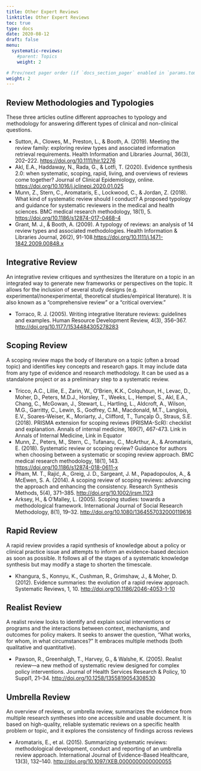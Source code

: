 ```yaml
---
title: Other Expert Reviews
linktitle: Other Expert Reviews
toc: true
type: docs
date: 2020-08-12
draft: false
menu:
  systematic-reviews:
    #parent: Topics
    weight: 2

# Prev/next pager order (if `docs_section_pager` enabled in `params.toml`)
weight: 2
---
```


## Review Methodologies and Typologies

These three articles outline different approaches to typology and methodology for answering different types of clinical and non-clinical questions.

* Sutton, A., Clowes, M., Preston, L., & Booth, A. (2019). Meeting the review family: exploring review types and associated information retrieval requirements. Health Information and Libraries Journal, 36(3), 202–222. https://doi.org/10.1111/hir.12276 
* Akl, E.A., Haddaway, N., Rada, G., & Lotfi, T. (2020). Evidence synthesis 2.0: when systematic, scoping, rapid, living, and overviews of reviews come together? Journal of Clinical Epidemiology, online. https://doi.org/10.1016/j.jclinepi.2020.01.025
* Munn, Z., Stern, C., Aromataris, E., Lockwood, C., & Jordan, Z. (2018). What kind of systematic review should I conduct? A proposed typology and guidance for systematic reviewers in the medical and health sciences. BMC medical research methodology, 18(1), 5. https://doi.org/10.1186/s12874-017-0468-4
* Grant, M. J., & Booth, A. (2009). A typology of reviews: an analysis of 14 review types and associated methodologies. Health Information & Libraries Journal, 26(2), 91-108.https://doi.org/10.1111/j.1471-1842.2009.00848.x

## Integrative Review

An integrative review critiques and synthesizes the literature on a topic in an integrated way to generate new frameworks or perspectives on the topic.  It allows for the inclusion of several study designs (e.g. experimental/nonexperimental, theoretical studies/empirical literature). It is also known as a “comprehensive review” or a “critical overview.”

* Torraco, R. J. (2005). Writing integrative literature reviews: guidelines and examples. Human Resource Development Review, 4(3), 356–367. http://doi.org/10.1177/1534484305278283

## Scoping Review

A scoping review maps the body of literature on a topic (often a broad topic) and identifies key concepts and research gaps.  It may include data from any type of evidence and research methodology.  It can be used as a standalone project or as a preliminary step to a systematic review.

* Tricco, A.C., Lillie, E., Zarin, W., O'Brien, K.K., Colquhoun, H., Levac, D., Moher, D., Peters, M.D.J., Horsley, T., Weeks, L., Hempel, S., Akl, E.A., Chang, C., McGowan, J., Stewart, L., Hartling, L., Aldcroft, A., Wilson, M.G., Garritty, C., Lewin, S., Godfrey, C.M., Macdonald, M.T., Langlois, E.V., Soares-Weiser, K., Moriarty, J., Clifford, T., Tunçalp Ö., Straus, S.E. (2018). PRISMA extension for scoping reviews (PRISMA-ScR): checklist and explanation. Annals of internal medicine, 169(7), 467-473. Link in Annals of Internal Medicine, Link in Equator
* Munn, Z., Peters, M., Stern, C., Tufanaru, C., McArthur, A., & Aromataris, E. (2018). Systematic review or scoping review? Guidance for authors when choosing between a systematic or scoping review approach. BMC medical research methodology, 18(1), 143. https://doi.org/10.1186/s12874-018-0611-x
* Pham, M. T., Rajić, A., Greig, J. D., Sargeant, J. M., Papadopoulos, A., & McEwen, S. A. (2014). A scoping review of scoping reviews: advancing the approach and enhancing the consistency. Research Synthesis Methods, 5(4), 371–385. http://doi.org/10.1002/jrsm.1123
* Arksey, H., & O’Malley, L. (2005). Scoping studies: towards a methodological framework. International Journal of Social Research Methodology, 8(1), 19–32. http://doi.org/10.1080/1364557032000119616

## Rapid Review

A rapid review provides a rapid synthesis of knowledge about a policy or clinical practice issue and attempts to inform an evidence-based decision as soon as possible.  It follows all of the stages of a systematic knowledge synthesis but may modify a stage to shorten the timescale.

* Khangura, S., Konnyu, K., Cushman, R., Grimshaw, J., & Moher, D. (2012). Evidence summaries: the evolution of a rapid review approach. Systematic Reviews, 1, 10. http://doi.org/10.1186/2046-4053-1-10

## Realist Review

A realist review looks to identify and explain social interventions or programs and the interactions between context, mechanisms, and outcomes for policy makers.  It seeks to answer the question, “What works, for whom, in what circumstances?”  It embraces multiple methods (both qualitative and quantitative).

* Pawson, R., Greenhalgh, T., Harvey, G., & Walshe, K. (2005). Realist review—a new method of systematic review designed for complex policy interventions. Journal of Health Services Research & Policy, 10 Suppl1, 21–34. http://doi.org/10.1258/1355819054308530


## Umbrella Review

An overview of reviews, or umbrella review, summarizes the evidence from multiple research syntheses into one accessible and usable document.  It is based on high-quality, reliable systematic reviews on a specific health problem or topic, and it explores the consistency of findings across reviews

* Aromataris, E., et al. (2015). Summarizing systematic reviews: methodological development, conduct and reporting of an umbrella review approach. International Journal of Evidence-Based Healthcare, 13(3), 132–140. http://doi.org/10.1097/XEB.0000000000000055

